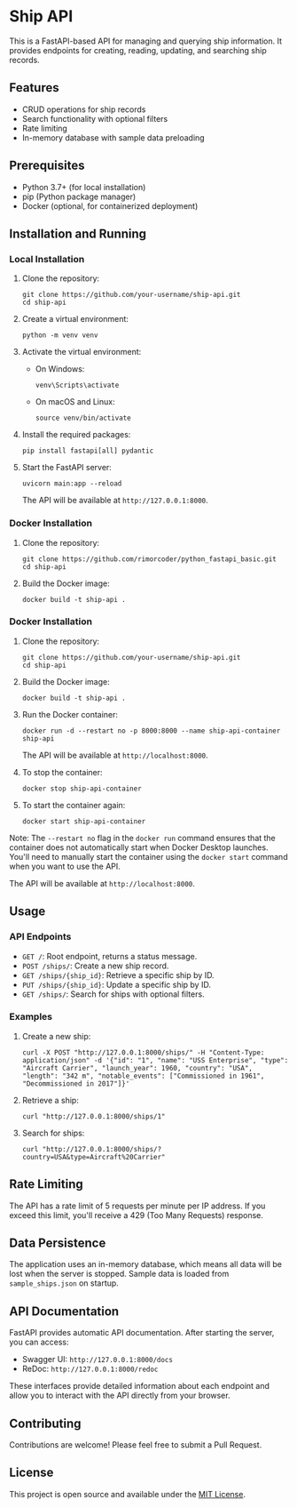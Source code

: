 # Ship API

This is a FastAPI-based API for managing and querying ship information. It provides endpoints for creating, reading, updating, and searching ship records.

## Features

- CRUD operations for ship records
- Search functionality with optional filters
- Rate limiting
- In-memory database with sample data preloading

## Prerequisites

- Python 3.7+ (for local installation)
- pip (Python package manager)
- Docker (optional, for containerized deployment)

## Installation and Running

### Local Installation

1. Clone the repository:
   ```
   git clone https://github.com/your-username/ship-api.git
   cd ship-api
   ```

2. Create a virtual environment:
   ```
   python -m venv venv
   ```

3. Activate the virtual environment:
   - On Windows:
     ```
     venv\Scripts\activate
     ```
   - On macOS and Linux:
     ```
     source venv/bin/activate
     ```

4. Install the required packages:
   ```
   pip install fastapi[all] pydantic
   ```

5. Start the FastAPI server:
   ```
   uvicorn main:app --reload
   ```

   The API will be available at `http://127.0.0.1:8000`.

### Docker Installation

1. Clone the repository:
   ```
   git clone https://github.com/rimorcoder/python_fastapi_basic.git
   cd ship-api
   ```

2. Build the Docker image:
   ```
   docker build -t ship-api .
   ```

### Docker Installation

1. Clone the repository:
   ```
   git clone https://github.com/your-username/ship-api.git
   cd ship-api
   ```

2. Build the Docker image:
   ```
   docker build -t ship-api .
   ```

3. Run the Docker container:
   ```
   docker run -d --restart no -p 8000:8000 --name ship-api-container ship-api
   ```

   The API will be available at `http://localhost:8000`.

4. To stop the container:
   ```
   docker stop ship-api-container
   ```

5. To start the container again:
   ```
   docker start ship-api-container
   ```

Note: The `--restart no` flag in the `docker run` command ensures that the container does not automatically start when Docker Desktop launches. You'll need to manually start the container using the `docker start` command when you want to use the API.

   The API will be available at `http://localhost:8000`.

## Usage

### API Endpoints

- `GET /`: Root endpoint, returns a status message.
- `POST /ships/`: Create a new ship record.
- `GET /ships/{ship_id}`: Retrieve a specific ship by ID.
- `PUT /ships/{ship_id}`: Update a specific ship by ID.
- `GET /ships/`: Search for ships with optional filters.

### Examples

1. Create a new ship:
   ```
   curl -X POST "http://127.0.0.1:8000/ships/" -H "Content-Type: application/json" -d '{"id": "1", "name": "USS Enterprise", "type": "Aircraft Carrier", "launch_year": 1960, "country": "USA", "length": "342 m", "notable_events": ["Commissioned in 1961", "Decommissioned in 2017"]}'
   ```

2. Retrieve a ship:
   ```
   curl "http://127.0.0.1:8000/ships/1"
   ```

3. Search for ships:
   ```
   curl "http://127.0.0.1:8000/ships/?country=USA&type=Aircraft%20Carrier"
   ```

## Rate Limiting

The API has a rate limit of 5 requests per minute per IP address. If you exceed this limit, you'll receive a 429 (Too Many Requests) response.

## Data Persistence

The application uses an in-memory database, which means all data will be lost when the server is stopped. Sample data is loaded from `sample_ships.json` on startup.

## API Documentation

FastAPI provides automatic API documentation. After starting the server, you can access:

- Swagger UI: `http://127.0.0.1:8000/docs`
- ReDoc: `http://127.0.0.1:8000/redoc`

These interfaces provide detailed information about each endpoint and allow you to interact with the API directly from your browser.

## Contributing

Contributions are welcome! Please feel free to submit a Pull Request.

## License

This project is open source and available under the [MIT License](LICENSE).